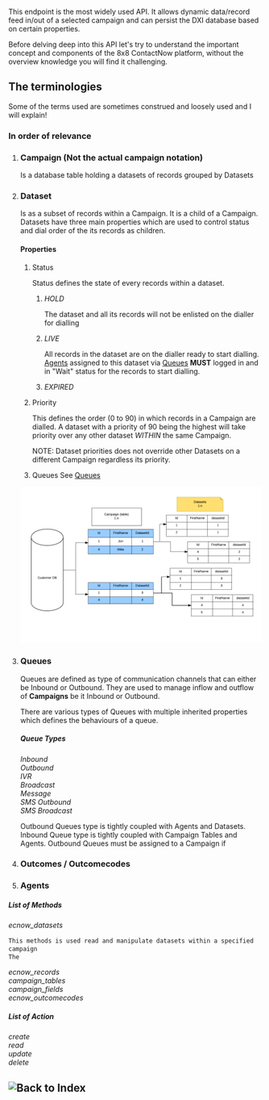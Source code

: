 This endpoint is the most widely used API. It allows dynamic data/record feed in/out
of a selected campaign and can persist the DXI database based on certain properties.

Before delving deep into this API let's try to understand the important concept and 
components of the 8x8 ContactNow platform, without the overview knowledge you will
find it challenging.

## The terminologies
Some of the terms used are sometimes construed and loosely used and I will explain!

### In order of relevance

1. ### Campaign (Not the actual __campaign__ notation)

    Is a database table holding a datasets of records grouped by Datasets

2. ### Dataset

    Is as a subset of records within a Campaign. It is a child of a Campaign. 
    Datasets have three main properties which are used to control status and dial order of the its records as children.

    #### Properties

    1. Status

        Status defines the state of every records within a dataset.

        1. *HOLD*

            The dataset and all its records will not be enlisted on the dialler for dialling
        2. *LIVE*

            All records in the dataset are on the dialler ready to start dialling.
            [Agents](#queues) assigned to this dataset via [Queues](#queues) **MUST** logged in and in "Wait"
            status for the records to start dialling.

        3. *EXPIRED*

    2. Priority
        
        This defines the order (0 to 90) in which records in a Campaign are dialled.
        A dataset with a priority of 90 being the highest will take priority over
        any other dataset *WITHIN* the same Campaign.

        NOTE: 
            Dataset priorities does not override other Datasets on a different Campaign regardless
            its priority.
    
    3. Queues
        See [Queues](#queues)
    
    ![CampaignAndDatasetAnalogy](https://raw.githubusercontent.com/8x8-dxi/ContactNowAPI/master/images/CampaignsTables&Datasets.png)

3. ### Queues

    Queues are defined as type of communication channels that can either be Inbound or Outbound.
    They are used to manage inflow and outflow of **Campaigns** be it Inbound or Outbound.

    There are various types of Queues with multiple inherited properties which defines
    the behaviours of a queue.
    ##### Queue Types
    *Inbound*<br>
    *Outbound*<br>
    *IVR*<br>
    *Broadcast*<br>
    *Message*<br>
    *SMS Outbound*<br>
    *SMS Broadcast*<br>

    Outbound Queues type is tightly coupled with Agents and Datasets. 
    Inbound Queue type is tightly coupled with Campaign Tables and Agents.
    Outbound Queues must be assigned to a Campaign if 

4. ### Outcomes / Outcomecodes
4. ### Agents



##### List of Methods
*ecnow_datasets*<br>

    This methods is used read and manipulate datasets within a specified campaign
    The 
*ecnow_records*<br>
*campaign_tables*<br>
*campaign_fields*<br>
*ecnow_outcomecodes*<br>

##### List of Action
*create*<br>
*read*<br>
*update*<br>
*delete*<br>


## ![Back to Index](https://github.com/8x8-dxi/ContactNowAPI/wiki)